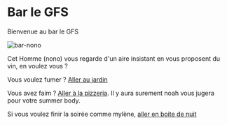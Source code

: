 # Bar le GFS
Bienvenue au bar le GFS

![bar-nono](https://github.com/noahbhme/labyrinthe-sio24/assets/71257089/e0a1ea05-51d0-4a30-b865-5aee16e1de2c)

Cet Homme (nono) vous regarde d'un aire insistant en vous proposent du vin, en voulez vous ?

Vous voulez fumer ? [Aller au jardin](jardin.md)

Vous avez faim ? [Aller à la pizzeria](pizzeria.md). Il y aura surement noah vous jugera pour votre summer body.

Si vous voulez finir la soirée comme mylène, [aller en boite de nuit](boite.md)
